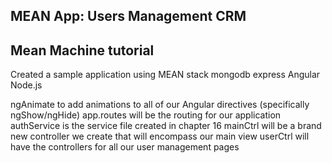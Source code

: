 ## MEAN App: Users Management CRM

## Mean Machine tutorial
Created a sample application using MEAN stack
mongodb
express
Angular
Node.js  

ngAnimate to add animations to all of our Angular directives (specifically ngShow/ngHide)
app.routes will be the routing for our application
authService is the service file created in chapter 16
mainCtrl will be a brand new controller we create that will encompass our main view
userCtrl will have the controllers for all our user management pages
